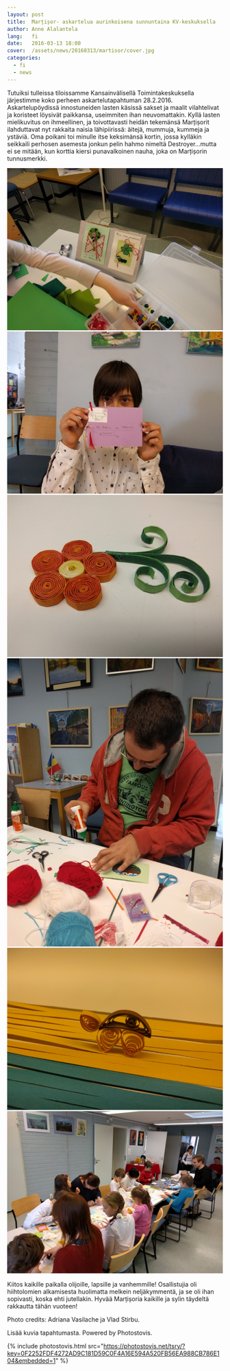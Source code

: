 ```yaml
---
layout: post
title:  Marțișor- askartelua aurinkoisena sunnuntaina KV-keskuksella
author: Anne Alalantela
lang:   fi
date:   2016-03-13 18:00
cover:  /assets/news/20160313/martisor/cover.jpg
categories:
  - fi
  - news
---
```


Tutuiksi tulleissa tiloissamme Kansainvälisellä Toimintakeskuksella järjestimme koko perheen askartelutapahtuman 28.2.2016. Askartelupöydissä innostuneiden lasten käsissä sakset ja maalit vilahtelivat ja koristeet löysivät paikkansa, useimmiten ihan neuvomattakin. Kyllä lasten mielikuvitus on ihmeellinen, ja toivottavasti heidän tekemänsä Marțișorit ilahduttavat nyt rakkaita naisia lähipiirissä: äitejä, mummuja, kummeja ja ystäviä. Oma poikani toi minulle itse keksimänsä kortin, jossa kylläkin seikkaili perhosen asemesta jonkun pelin hahmo nimeltä Destroyer...mutta ei se mitään, kun korttia kiersi punavalkoinen nauha, joka on Marțișorin tunnusmerkki.

<div class="photos-grid" data-columns>
  <img src="/assets/news/20160313/martisor/martisor1.jpg">
  <img src="/assets/news/20160313/martisor/martisor2.jpg">
  <img src="/assets/news/20160313/martisor/martisor3.jpg">
  <img src="/assets/news/20160313/martisor/martisor4.jpg">
  <img src="/assets/news/20160313/martisor/martisor5.jpg">
  <img src="/assets/news/20160313/martisor/martisor6.jpg">
</div>
<div class="clear"></div>
 
Kiitos kaikille paikalla olijoille, lapsille ja vanhemmille! Osallistujia oli hiihtolomien alkamisesta huolimatta melkein neljäkymmentä, ja se oli ihan sopivasti, koska ehti jutellakin. Hyvää Marțișoria kaikille ja sylin täydeltä rakkautta tähän vuoteen!
 
Photo credits: Adriana Vasilache ja Vlad Stirbu.
 
Lisää kuvia tapahtumasta. Powered by Photostovis.

{% include photostovis.html src="https://photostovis.net/tsry/?key=0F2252FDF4272AD9C181D59C0F4A16E594A520FB56EA988CB786E104&embedded=1" %}
 